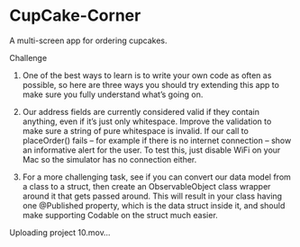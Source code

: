 # CupCake-Corner
A multi-screen app for ordering cupcakes.

Challenge
1. One of the best ways to learn is to write your own code as often as possible, so here are three ways you should try extending this app to make sure you fully     understand what’s going on.

2. Our address fields are currently considered valid if they contain anything, even if it’s just only whitespace. Improve the validation to make sure a string of    pure whitespace is invalid.
If our call to placeOrder() fails – for example if there is no internet connection – show an informative alert for the user. To test this, just disable WiFi on your Mac so the simulator has no connection either.
3. For a more challenging task, see if you can convert our data model from a class to a struct, then create an ObservableObject class wrapper around it that gets passed around. This will result in your class having one @Published property, which is the data struct inside it, and should make supporting Codable on the struct much easier.


Uploading project 10.mov…

